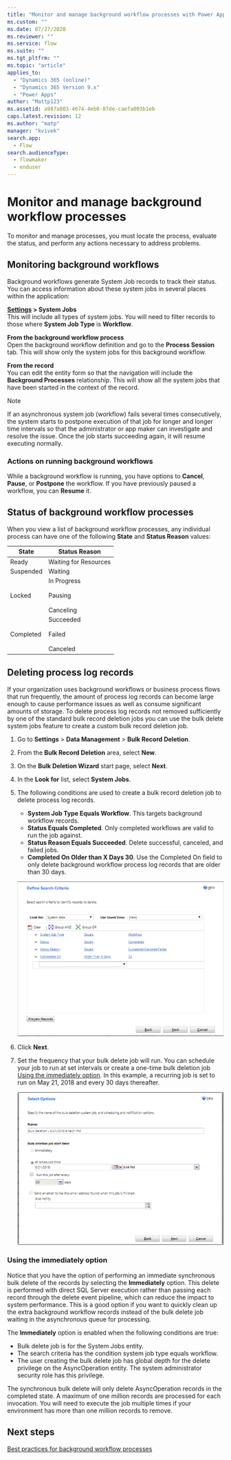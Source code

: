 ```yaml
---
title: "Monitor and manage background workflow processes with Power Apps | MicrosoftDocs"
ms.custom: ""
ms.date: 07/27/2020
ms.reviewer: ""
ms.service: flow
ms.suite: ""
ms.tgt_pltfrm: ""
ms.topic: "article"
applies_to: 
  - "Dynamics 365 (online)"
  - "Dynamics 365 Version 9.x"
  - "Power Apps"
author: "Mattp123"
ms.assetid: a987a803-4674-4eb0-87de-caefa003b1eb
caps.latest.revision: 12
ms.author: "matp"
manager: "kvivek"
search.app: 
  - Flow
search.audienceType: 
  - flowmaker
  - enduser
---
```

# Monitor and manage background workflow processes


To monitor and manage processes, you must locate the process, evaluate the status, and perform any actions necessary to address problems.  
  
<a name="BKMK_MonitorAsyncWorkflows"></a>   
## Monitoring background workflows  
Background workflows generate System Job records to track their status. You can access information about these system jobs in several places within the application:  
  
**[Settings](/powerapps/maker/model-driven-apps/advanced-navigation#settings) > System Jobs**  
This will include all types of system jobs. You will need to filter records to those where **System Job Type** is **Workflow**.  
  
**From the background workflow process**  
Open the background workflow definition and go to the **Process Session** tab. This will show only the system jobs for this background workflow.  
  
**From the record**  
You can edit the entity form so that the navigation will include the **Background Processes** relationship. This will show all the system jobs that have been started in the context of the record.  
  
> [!NOTE]
> If an asynchronous system job (workflow) fails several times consecutively, the system starts to postpone execution of that job for longer and longer time intervals so that the administrator or app maker can investigate and resolve the issue. Once the job starts succeeding again, it will resume executing normally.  
  
<a name="BKMK_ActionsOnRunningWorkflows"></a>   
### Actions on running background workflows  
While a background workflow is running, you have options to **Cancel**, **Pause**, or **Postpone** the workflow. If you have previously paused a workflow, you can **Resume** it.  
  
<a name="BKMK_StatusOfWorkflowProcesses"></a>   
## Status of background workflow processes  
When you view a list of background workflow processes, any individual process can have one of the following **State** and **Status Reason** values:  
  
|State|Status Reason|  
|-----------|-------------------|  
|Ready|Waiting for Resources|  
|Suspended|Waiting|  
|Locked|In Progress<br /><br /> Pausing<br /><br /> Canceling|  
|Completed|Succeeded<br /><br /> Failed<br /><br /> Canceled|  

## Deleting process log records

If your organization uses background workflows or business process flows that run frequently, the amount of process log records can become large enough to cause performance issues as well as consume significant amounts of storage. To delete process log records not removed sufficiently by one of the standard bulk record deletion jobs you can use the bulk delete system jobs feature to create a custom bulk record deletion job.

1. Go to **Settings** > **Data Management** > **Bulk Record Deletion**.
2. From the **Bulk Record Deletion** area, select **New**. 
3. On the **Bulk Deletion Wizard** start page, select **Next**.
4. In the **Look for** list, select **System Jobs**.
5. The following conditions are used to create a bulk record deletion job to delete process log records. 
   - **System Job Type Equals Workflow**. This targets background workflow records. 
   - **Status Equals Completed**. Only completed workflows are valid to run the job against.
   - **Status Reason Equals Succeeded**. Delete successful, canceled, and failed jobs.
   - **Completed On Older than X Days 30**. Use the Completed On field to only delete background workflow process log records that are older than 30 days.
   
   ![custom-bulk-record-deletion.png](media/custom-bulk-record-deletion.png)
 
6. Click **Next**.
7. Set the frequency that your bulk delete job will run. You can schedule your job to run at set intervals or create a one-time bulk deletion job [Using the immediately option](#using-the-immediately-option). In this example, a recurring job is set to run on May 21, 2018 and every 30 days thereafter. 

   ![Bulk record deletion options](media/custom-bulk-record-delete-options.png)

### Using the immediately option

Notice that you have the option of performing an immediate synchronous bulk delete of the records by selecting the **Immediately** option. This delete is performed with direct SQL Server execution rather than passing each record through the delete event pipeline, which can reduce the impact to system performance. This is a good option if you want to quickly clean up the extra background workflow records instead of the bulk delete job waiting in the asynchronous queue for processing. 

The **Immediately** option is enabled when the following conditions are true: 
- Bulk delete job is for the System Jobs entity.
- The search criteria has the condition system job type equals workflow. 
- The user creating the bulk delete job has global depth for the delete privilege on the AsyncOperation entity. The system administrator security role has this privilege.  

The synchronous bulk delete will only delete AsyncOperation records in the completed state. A maximum of one million records are processed for each invocation. You will need to execute the job multiple times if your environment has more than one million records to remove.  
  
## Next steps   
[Best practices for background workflow processes](best-practices-workflow-processes.md) <br />

